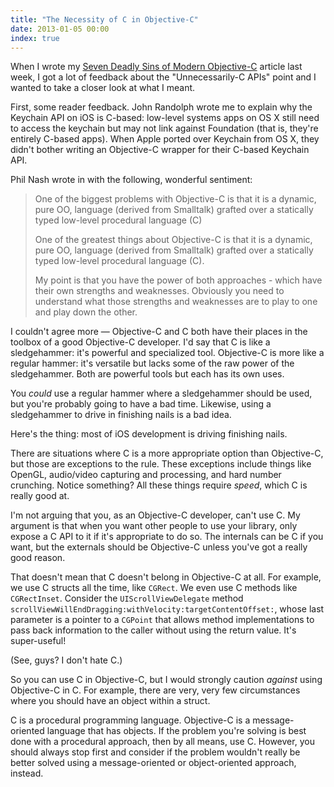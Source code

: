 ```yaml
---
title: "The Necessity of C in Objective-C"
date: 2013-01-05 00:00
index: true
---
```


When I wrote my [Seven Deadly Sins of Modern Objective-C](/blog/seven-deadly-sins-of-modern-objective-c) article last week, I got a lot of feedback about the "Unnecessarily-C APIs" point and I wanted to take a closer look at what I meant.

First, some reader feedback. John Randolph wrote me to explain why the Keychain API on iOS is C-based: low-level systems apps on OS X still need to access the keychain but may not link against Foundation (that is, they're entirely C-based apps). When Apple ported over Keychain from OS X, they didn't bother writing an Objective-C wrapper for their C-based Keychain API.

Phil Nash wrote in with the following, wonderful sentiment:

> One of the biggest problems with Objective-C is that it is a dynamic, pure OO, language (derived from Smalltalk) grafted over a statically typed low-level procedural language (C)
> 
> One of the greatest things about Objective-C is that it is a dynamic, pure OO, language (derived from Smalltalk) grafted over a statically typed low-level procedural language (C).
> 
> My point is that you have the power of both approaches - which have their own strengths and weaknesses. Obviously you need to understand what those strengths and weaknesses are to play to one and play down the other.

I couldn't agree more — Objective-C and C both have their places in the toolbox of a good Objective-C developer. I'd say that C is like a sledgehammer: it's powerful and specialized tool. Objective-C is more like a regular hammer: it's versatile but lacks some of the raw power of the sledgehammer. Both are powerful tools but each has its own uses.

You _could_ use a regular hammer where a sledgehammer should be used, but you're probably going to have a bad time. Likewise, using a sledgehammer to drive in finishing nails is a bad idea.

Here's the thing: most of iOS development is driving finishing nails.

There are situations where C is a more appropriate option than Objective-C, but those are exceptions to the rule. These exceptions include things like OpenGL, audio/video capturing and processing, and hard number crunching. Notice something? All these things require _speed_, which C is really good at.

I'm not arguing that you, as an Objective-C developer, can't use C. My argument is that when you want other people to use your library, only expose a C API to it if it's appropriate to do so. The internals can be C if you want, but the externals should be Objective-C unless you've got a really good reason.

That doesn't mean that C doesn't belong in Objective-C at all. For example, we use C structs all the time, like `CGRect`. We even use C methods like `CGRectInset`. Consider the `UIScrollViewDelegate` method `scrollViewWillEndDragging:withVelocity:targetContentOffset:`, whose last parameter is a pointer to a `CGPoint` that allows method implementations to pass back information to the caller without using the return value. It's super-useful!

(See, guys? I don't hate C.)

So you can use C in Objective-C, but I would strongly caution _against_ using Objective-C in C. For example, there are very, very few circumstances where you should have an object within a struct.

C is a procedural programming language. Objective-C is a message-oriented language that has objects. If the problem you're solving is best done with a procedural approach, then by all means, use C. However, you should always stop first and consider if the problem wouldn't really be better solved using a message-oriented or object-oriented approach, instead.

<!-- more -->

